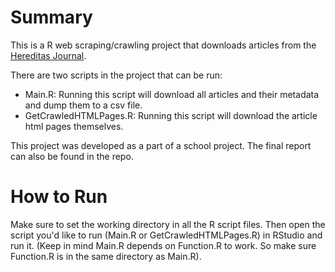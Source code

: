 # Summary
This is a R web scraping/crawling project that downloads articles from the [Hereditas Journal](https://hereditasjournal.biomedcentral.com/).

There are two scripts in the project that can be run:
* Main.R: Running this script will download all articles and their metadata and dump them to a csv file.
* GetCrawledHTMLPages.R: Running this script will download the article html pages themselves.

This project was developed as a part of a school project. The final report can also be found in the repo.

# How to Run

Make sure to set the working directory in all the R script files. Then open the script you'd like to run (Main.R or GetCrawledHTMLPages.R) in RStudio and run it. (Keep in mind Main.R depends on Function.R to work. So make sure Function.R is in the same directory as Main.R).
